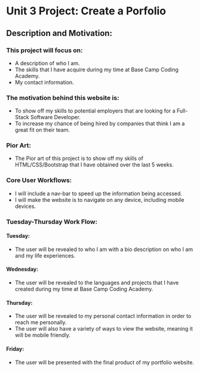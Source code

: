 # Unit 3 Project: Create a Porfolio

## Description and Motivation:
### This project will focus on:
- A description of who I am.
- The skills that I have acquire during my time at Base Camp Coding Academy.
- My contact information.

### The motivation behind this website is:
- To show off my skills to potential employers that are looking for a Full-Stack Software Developer. 
- To increase my chance of being hired by companies that think I am a great fit on their team.  
### Pior Art:
- The Pior art of this project is to show off my skills of HTML/CSS/Bootstrap that I have obtained over the last 5 weeks.

### Core User Workflows: 
- I will include a nav-bar to speed up the information being accessed. 
- I will make the website is to navigate on any device, including mobile devices.

### Tuesday-Thursday Work Flow:

#### Tuesday:
- The user will be revealed to who I am with a bio description on who I am and my life experiences.

#### Wednesday: 
- The user will be revealed to the languages and projects that I have created during my time at Base Camp Coding Academy. 

#### Thursday:
- The user will be revealed to my personal contact information in order to reach me personally. 
- The user will also have a variety of ways to view the website, meaning it will be mobile friendly. 

#### Friday:
- The user will be presented with the final product of my portfolio website. 

